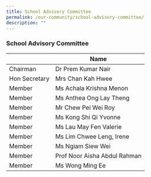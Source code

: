 ```yaml
---
title: School Advisory Committee
permalink: /our-community/school-advisory-committee/
description: ""
---
```

### School Advisory Committee

|  | Name |
|---|---|
| Chairman | Dr Prem Kumar Nair |
| Hon Secretary  | Mrs Chan Kah Hwee  |
| Member | Ms Achala Krishna Menon |
| Member | Ms Anthea Ong Lay Theng |
| Member | Mr Chew Pei Wei Roy |
| Member | Ms Kong Shi Qi Yvonne |
| Member | Ms Lau May Fen Valerie  |
| Member | Ms Lim Chwee Leng, Irene |
| Member | Ms Ngiam Siew Wei |
| Member  | Prof Noor Aisha Abdul Rahman  |
| Member  | Ms Wong Ming Ee |